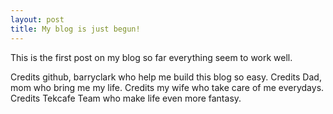 ```yaml
---
layout: post
title: My blog is just begun!
---
```


This is the first post on my blog so far everything seem to work well.

Credits github, barryclark who help me build this blog so easy. 
Credits Dad, mom who bring me my life.
Credits my wife who take care of me everydays.
Credits Tekcafe Team who make life even more fantasy. 
